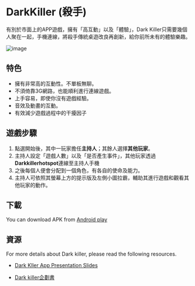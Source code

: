 # DarkKiller (殺手)

有別於市面上的APP遊戲，擁有「高互動」以及「體驗」，Dark Killer只需要幾個人聚在一起，手機連線，將殺手傳統桌遊改良再創新，給你前所未有的體驗樂趣。


![image](https://github.com/a110605/darkkiller/blob/master/pictures/1.png)


## 特色
- 擁有非常高的互動性。不單板無聊。
- 不須倚靠3G網路，也能順利進行連線遊戲。
- 上手容易，即使你沒有遊戲經驗。
- 音效及動畫的互動。
- 有效減少遊戲過程中的干擾因子

## 遊戲步驟

1. 點選開始後，其中一玩家擔任**主持人**；其餘人選擇**其他玩家**。
2. 主持人設定「遊戲人數」以及「是否產生事件」，其他玩家透過**Darkkillerhotspot**連線至主持人手機
3. 之後每個人便會分配到一個角色，有各自的使命及能力。
4. 主持人可依照其螢幕上方的提示版及左側小圖拉霸，輔助其進行遊戲和觀看其他玩家的動作。

## 下載
You can download APK from [Android play](https://play.google.com/store/apps/details?id=aaaaa.dark_killer&hl=zh_TW)

## 資源
For more details about Dark killer, please read the following resources.

- [Dark Kller App Presentation Slides](https://www.slideshare.net/andy149/dark-kller-app-presentation-slides)

- [Dark killer企劃書](https://www.dropbox.com/s/7ke6h7zemiv50ig/Dark%20killer%E4%BC%81%E5%8A%83%E6%9B%B8.pdf?dl=0)
 



